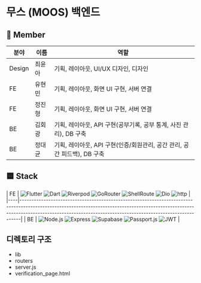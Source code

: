 # 무스 (MOOS) 백엔드

## 📍 Member

| 분야    | 이름    | 역할 |
|--------|--------|----------------------------------------------------------------------------------------------------------------------------------|
| Design | 최윤아 | 기획, 레이아웃, UI/UX 디자인, 디자인                                                                                         |
| FE     | 유현민 | 기획, 레이아웃, 화면 UI 구현, 서버 연결                                                  |
| FE     | 정진형 | 기획, 레이아웃, 화면 UI 구현, 서버 연결                                             |
| BE     | 김회광 | 기획, 레이아웃, API 구현(공부기록, 공부 통계, 사진 관리), DB 구축                                                            |
| BE     | 정대균 | 기획, 레이아웃, API 구현(인증/회원관리, 공간 관리, 공간 피드백), DB 구축                                                                 |

## 🟦 Stack

| FE | ![Flutter](https://img.shields.io/badge/Flutter-02569B?style=flat&logo=flutter&logoColor=white)
     ![Dart](https://img.shields.io/badge/Dart-0175C2?style=flat&logo=dart&logoColor=white)
     ![Riverpod](https://img.shields.io/badge/riverpod-78C257?style=flat)
     ![GoRouter](https://img.shields.io/badge/gorouter-02569B?style=flat)
     ![ShellRoute](https://img.shields.io/badge/shellroute-02569B?style=flat)
     ![Dio](https://img.shields.io/badge/dio-007AFF?style=flat)
     ![http](https://img.shields.io/badge/http-4285F4?style=flat) |
|----|------------------------------------------------------------------------------------------------------------------------------------------------------------------------------------------------------------------------------------------|
| BE | ![Node.js](https://img.shields.io/badge/Node.js-339933?style=flat&logo=nodedotjs&logoColor=white)
     ![Express](https://img.shields.io/badge/Express-000000?style=flat&logo=express&logoColor=white)
     ![Supabase](https://img.shields.io/badge/Supabase-3ECF8E?style=flat&logo=supabase&logoColor=white)
     ![Passport.js](https://img.shields.io/badge/passportjs-34E27A?style=flat)
     ![JWT](https://img.shields.io/badge/JWT-000000?style=flat&logo=jsonwebtokens&logoColor=white) |



## 디렉토리 구조
- lib  
- routers
- server.js
- verification_page.html
 
